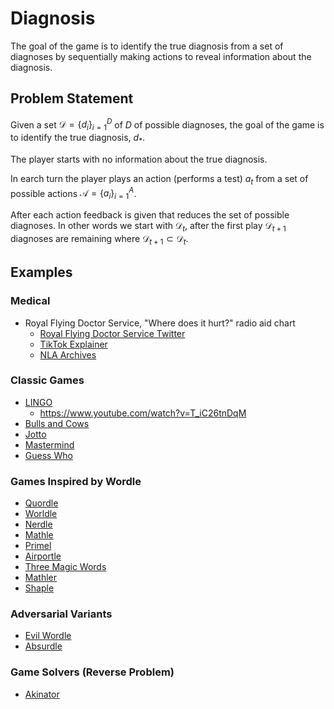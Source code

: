 # Diagnosis

The goal of the game is to identify the true diagnosis from a set of diagnoses by sequentially making actions to reveal information about the diagnosis.

## Problem Statement

Given a set $\mathcal D = \{ d_i \}_{i=1}^D$ of $D$ of possible diagnoses, the goal of the game is to identify the true diagnosis, $d_*$.

The player starts with no information about the true diagnosis.

In earch turn the player plays an action (performs a test) $a_t$ from a set of possible actions $\mathcal A = \{ a_i \}_{i=1}^{A}$.

After each action feedback is given that reduces the set of possible diagnoses. In other words we start with $\mathcal D_t$, after the first play $\mathcal D_{t+1}$ diagnoses are remaining where $\mathcal D_{t+1} \subset \mathcal D_t$.

## Examples

### Medical

- Royal Flying Doctor Service, "Where does it hurt?" radio aid chart
  - [Royal Flying Doctor Service Twitter](https://twitter.com/royalflyingdoc/status/439293912943841280)
  - [TikTok Explainer](https://www.tiktok.com/@julianoshea/video/7066607895537847554)
  - [NLA Archives](https://nla.gov.au/nla.obj-133663850/view)

### Classic Games

- [LINGO](https://en.wikipedia.org/wiki/Lingo_(American_game_show))
  - https://www.youtube.com/watch?v=T_iC26tnDqM
- [Bulls and Cows](https://en.wikipedia.org/wiki/Bulls_and_Cows)
- [Jotto](https://en.wikipedia.org/wiki/Jotto)
- [Mastermind](https://en.wikipedia.org/wiki/Mastermind_(board_game))
- [Guess Who](https://en.wikipedia.org/wiki/Guess_Who%3F)

### Games Inspired by Wordle

- [Quordle](https://www.quordle.com/)
- [Worldle](https://worldle.teuteuf.fr)
- [Nerdle](https://nerdlegame.com)
- [Mathle](https://mathlegame.com)
- [Primel](https://converged.yt/primel/)
- [Airportle](https://airportle.glitch.me/)
- [Three Magic Words](https://www.threemagicwords.app/play)
- [Mathler](https://www.mathler.com/)
- [Shaple](https://swag.github.io/shaple/)

### Adversarial Variants

- [Evil Wordle](https://swag.github.io/evil-wordle/)
- [Absurdle](https://qntm.org/files/absurdle/absurdle.html)

### Game Solvers (Reverse Problem)

- [Akinator](https://en.akinator.com/)

